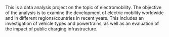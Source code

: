 This is a data analysis project on the topic of electromobility. The objective of the analysis is to examine the development of electric mobility worldwide and in different regions/countries in recent years. This includes an investigation of vehicle types and powertrains, as well as an evaluation of the impact of public charging infrastructure.
